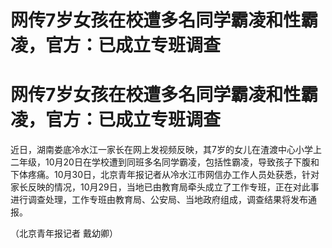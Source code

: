 # 网传7岁女孩在校遭多名同学霸凌和性霸凌，官方：已成立专班调查

# 网传7岁女孩在校遭多名同学霸凌和性霸凌，官方：已成立专班调查

近日，湖南娄底冷水江一家长在网上发视频反映，其7岁的女儿在渣渡中心小学上二年级，10月20日在学校遭到同班多名同学霸凌，包括性霸凌，导致孩子下腹和下体疼痛。10月30日，北京青年报记者从冷水江市网信办工作人员处获悉，针对家长反映的情况，10月29日，当地已由教育局牵头成立了工作专班，正在对此事进行调查处理，工作专班由教育局、公安局、当地政府组成，调查结果将发布通报。

（北京青年报记者 戴幼卿）

